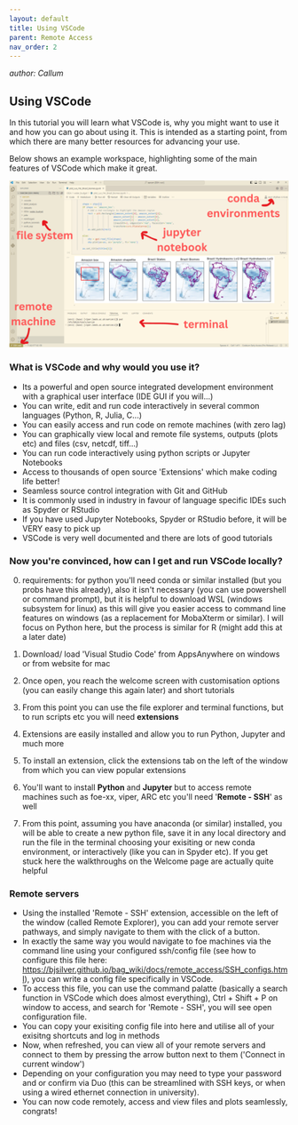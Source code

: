 ```yaml
---
layout: default
title: Using VSCode
parent: Remote Access
nav_order: 2
---
```

_author: Callum_

## Using VSCode 
In this tutorial you will learn what VSCode is, why you might want to use it and how you can go about using it.
This is intended as a starting point, from which there are many better resources for advancing your use. 

Below shows an example workspace, highlighting some of the main features of VSCode which make it great. 

<img src="/assets/screenshots/vscode_example_annotated.png" alt="drawing" width="700"/>

### **What** is VSCode and **why** would you use it?
- Its a powerful and open source integrated development environment with a graphical user interface (IDE GUI if you will...)
- You can write, edit and run code interactively in several common languages (Python, R, Julia, C...)
- You can easily access and run code on remote machines (with zero lag)
- You can graphically view local and remote file systems, outputs (plots etc) and files (csv, netcdf, tiff...)
- You can run code interactively using python scripts or Jupyter Notebooks
- Access to thousands of open source 'Extensions' which make coding life better!
- Seamless source control integration with Git and GitHub
- It is commonly used in industry in favour of language specific IDEs such as Spyder or RStudio
- If you have used Jupyter Notebooks, Spyder or RStudio before, it will be VERY easy to pick up
- VSCode is very well documented and there are lots of good tutorials
  
### Now you're convinced, **how** can I get and run VSCode locally?
0. requirements: for python you'll need conda or similar installed (but you probs have this already), also it isn't necessary (you can use powershell or command prompt), but it is helpful to download WSL (windows subsystem for linux) as this will give you easier access to command line features on windows (as a replacement for MobaXterm or similar).
I will focus on Python here, but the process is similar for R (might add this at a later date)
   
2. Download/ load 'Visual Studio Code' from AppsAnywhere on windows or from website for mac
3. Once open, you reach the welcome screen with customisation options (you can easily change this again later) and short tutorials
4. From this point you can use the file explorer and terminal functions, but to run scripts etc you will need **extensions**
5. Extensions are easily installed and allow you to run Python, Jupyter and much more
6. To install an extension, click the extensions tab on the left of the window from which you can view popular extensions
7. You'll want to install **Python** and **Jupyter** but to access remote machines such as foe-xx, viper, ARC etc you'll need '**Remote - SSH**' as well
8. From this point, assuming you have anaconda (or similar) installed, you will be able to create a new python file, save it in any local directory and run the file in the terminal choosing your exisiting or new conda environment, or interactively (like you can in Spyder etc). If you get stuck here the walkthroughs on the Welcome page are actually quite helpful

### Remote servers
- Using the installed 'Remote - SSH' extension, accessible on the left of the window (called Remote Explorer), you can add your remote server pathways, and simply navigate to them with the click of a button.
- In exactly the same way you would navigate to foe machines via the command line using your configured ssh/config file (see how to configure this file here: https://bjsilver.github.io/bag_wiki/docs/remote_access/SSH_configs.html), you can write a config file specifically in VSCode.
- To access this file, you can use the command palatte (basically a search function in VSCode which does almost everything), Ctrl + Shift + P on window to access, and search for 'Remote - SSH', you will see open configuration file.
- You can copy your exisiting config file into here and utilise all of your exisitng shortcuts and log in methods
- Now, when refreshed, you can view all of your remote servers and connect to them by pressing the arrow button next to them ('Connect in current window')
- Depending on your configuration you may need to type your password and or confirm via Duo (this can be streamlined with SSH keys, or when using a wired ethernet connection in university).
- You can now code remotely, access and view files and plots seamlessly, congrats!

